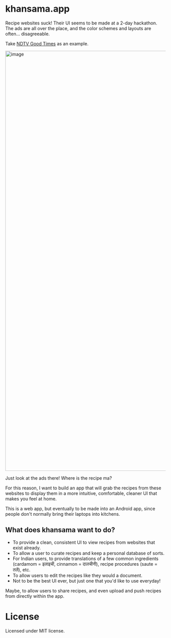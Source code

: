 # khansama.app

Recipe websites suck! Their UI seems to be made at a
2-day hackathon. The ads are all over the place, and the
color schemes and layouts are often... disagreeable.

Take [NDTV Good Times](https://food.ndtv.com/) as an example.

<img width="1320" alt="image" src="https://user-images.githubusercontent.com/37668193/162610449-11be24fe-6935-4d7d-91c3-12b7659ae390.png">

Just look at the ads there! Where is the recipe ma?

For this reason, I want to build an app that will grab the
recipes from these websites to display them in a more
intuitive, comfortable, cleaner UI that makes you feel at
home.

This is a web app, but eventually to be made into an
Android app, since people don't normally bring their 
laptops into kitchens.

## What does khansama want to do?

* To provide a clean, consistent UI to view recipes from websites that exist already.
* To allow a user to curate recipes and keep a personal database of sorts.
* For Indian users, to provide translations of a few common ingredients (cardamom = इलाइची, cinnamon = दालचीनी), recipe procedures (saute = तलें), etc.
* To allow users to edit the recipes like they would a document.
* Not to be the best UI ever, but just one that you'd like to use everyday!

Maybe, to allow users to share recipes, and even upload and push recipes from directly within the app.

# License

Licensed under MIT license.
